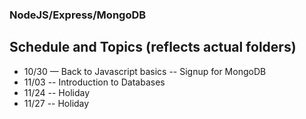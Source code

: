 ### NodeJS/Express/MongoDB

## Schedule and Topics (reflects actual folders)

- 10/30 — Back to Javascript basics -- Signup for MongoDB
- 11/03 -- Introduction to Databases
- 11/24 -- Holiday
- 11/27 -- Holiday
